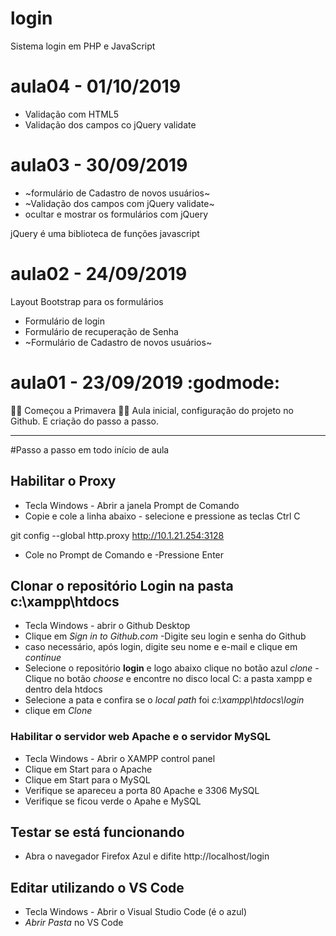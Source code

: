 # login
Sistema login em PHP e JavaScript

# aula04 - 01/10/2019
 - Validação com HTML5
 - Validação dos campos co jQuery validate

# aula03 - 30/09/2019
 - ~formulário de Cadastro de novos usuários~
 - ~Validação dos campos com jQuery validate~
 - ocultar e mostrar os formulários com jQuery
 
  jQuery é uma biblioteca de funções javascript

# aula02 - 24/09/2019
Layout Bootstrap para os formulários
- Formulário de login
- Formulário de recuperação de Senha
- ~Formulário de Cadastro de novos usuários~
 
# aula01 - 23/09/2019 :godmode:
🌺🍀 Começou a Primavera 🌻🌷
 Aula inicial, configuração do projeto no Github.
E criação do passo a passo.

---
#Passo a passo em todo início de aula

	
## Habilitar o Proxy
  - Tecla Windows - Abrir a janela Prompt de Comando
  - Copie e cole a linha abaixo - selecione e pressione as teclas Ctrl C

  git config --global http.proxy http://10.1.21.254:3128
   
   - Cole no Prompt de Comando e
  -Pressione Enter
  
## Clonar o repositório **Login** na pasta **c:\xampp\htdocs**
  - Tecla Windows - abrir o Github Desktop
  - Clique em *Sign in to Github.com*
  -Digite seu login e senha do Github
  - caso necessário, após login, digite seu nome e e-mail e clique em *continue*
  - Selecione o repositório **login** e logo abaixo clique no botão azul *clone*
  -Clique no botão *choose* e encontre no disco local C: a pasta xampp e dentro dela htdocs
  - Selecione a pata e confira se o *local path* foi *c:\xampp\htdocs\login*
  - clique em *Clone*
  
  
 ### Habilitar o servidor web **Apache** e o servidor **MySQL**
 
  - Tecla Windows - Abrir o XAMPP control panel
  - Clique em Start para o Apache
  - Clique em Start para o MySQL
  - Verifique se apareceu a porta 80 Apache e 3306 MySQL
  - Verifique se ficou verde o Apahe e MySQL
  
 ## Testar se está funcionando
  - Abra o navegador Firefox Azul e difite  http://localhost/login
  
 ## Editar utilizando o VS Code
  
  - Tecla Windows - Abrir o Visual Studio Code (é o azul)
  - *Abrir Pasta* no VS Code
  
 
    
